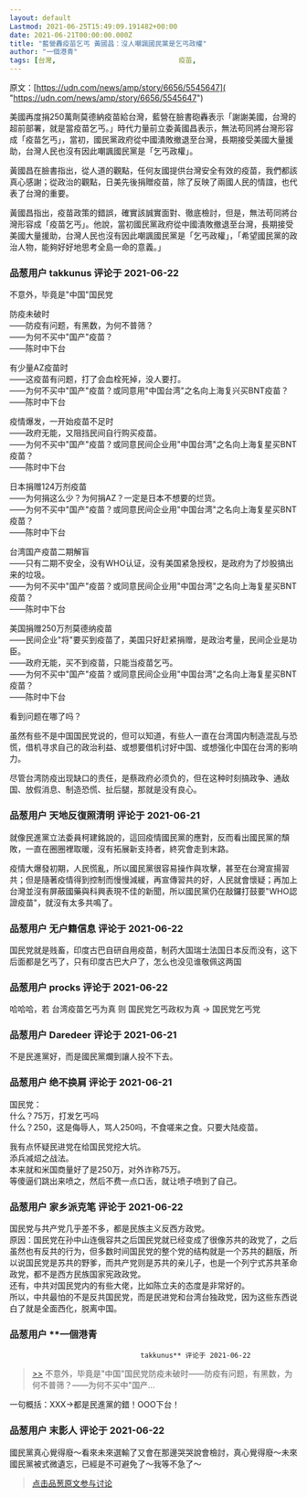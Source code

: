```yaml
---
layout: default
Lastmod: 2021-06-25T15:49:09.191482+00:00
date: 2021-06-21T00:00:00.000Z
title: "藍營轟疫苗乞丐 黃國昌：沒人嘲諷國民黨是乞丐政權"
author: "一個港青"
tags: [台灣,								疫苗,								國民黨]
---
```


原文：[https://udn.com/news/amp/story/6656/5545647]( "https://udn.com/news/amp/story/6656/5545647")  
  
美國再度捐250萬劑莫德納疫苗給台灣，藍營在臉書砲轟表示「謝謝美國，台灣的超前部署，就是當疫苗乞丐。」時代力量前立委黃國昌表示，無法苟同將台灣形容成「疫苗乞丐」，當初，國民黨政府從中國潰敗撤退至台灣，長期接受美國大量援助，台灣人民也沒有因此嘲諷國民黨是「乞丐政權」。  
  
黃國昌在臉書指出，從人道的觀點，任何友國提供台灣安全有效的疫苗，我們都該真心感謝；從政治的觀點，日美先後捐贈疫苗，除了反映了兩國人民的情誼，也代表了台灣的重要。  
  
黃國昌指出，疫苗政策的錯誤，確實該誠實面對、徹底檢討，但是，無法苟同將台灣形容成「疫苗乞丐」。他說，當初國民黨政府從中國潰敗撤退至台灣，長期接受美國大量援助，台灣人民也沒有因此嘲諷國民黨是「乞丐政權」，「希望國民黨的政治人物，能夠好好地思考全島一命的意義。」

            
### 品葱用户 **takkunus** 评论于 2021-06-22
        
不意外，毕竟是"中国"国民党  
  
防疫未破时  
——防疫有问题，有黑数，为何不普筛？  
——为何不买中"国产"疫苗？  
——陈时中下台  
  
有少量AZ疫苗时  
——这疫苗有问题，打了会血栓死掉，没人要打。  
——为何不买中"国产"疫苗？或同意用"中国台湾"之名向上海复兴买BNT疫苗？  
——陈时中下台  
  
疫情爆发，一开始疫苗不足时  
——政府无能，又阻挡民间自行购买疫苗。  
——为何不买中"国产"疫苗？或同意民间企业用"中国台湾"之名向上海复星买BNT疫苗？  
——陈时中下台  
  
日本捐赠124万剂疫苗  
——为何捐这么少？为何捐AZ？一定是日本不想要的烂货。  
——为何不买中"国产"疫苗？或同意民间企业用"中国台湾"之名向上海复星买BNT疫苗？  
——陈时中下台  
  
台湾国产疫苗二期解盲  
——只有二期不安全，没有WHO认证，没有美国紧急授权，是政府为了炒股搞出来的垃圾。  
——为何不买中"国产"疫苗？或同意民间企业用"中国台湾"之名向上海复星买BNT疫苗？  
——陈时中下台  
  
美国捐赠250万剂莫德纳疫苗  
——民间企业"将"要买到疫苗了，美国只好赶紧捐赠，是政治考量，民间企业是功臣。  
——政府无能，买不到疫苗，只能当疫苗乞丐。  
——为何不买中"国产"疫苗？或同意民间企业用"中国台湾"之名向上海复星买BNT疫苗？  
——陈时中下台  
  
看到问题在哪了吗？  
  
虽然有些不是中国国民党说的，但可以知道，有些人一直在台湾国内制造混乱与恐慌，借机寻求自己的政治利益、或想要借机讨好中国、或想强化中国在台湾的影响力。  
  
尽管台湾防疫出现缺口的责任，是蔡政府必须负的，但在这种时刻搞政争、通敌国、放假消息、制造恐慌、扯后腿，那就是没有良心。
        


            
### 品葱用户 **天地反復照清明** 评论于 2021-06-21
        
就像民進黨立法委員柯建銘說的，這回疫情國民黨的應對，反而看出國民黨的頹敗，一直在圈圈裡取暖，沒有拓展新支持者，終究會走到末路。  
  
疫情大爆發初期，人民慌亂，所以國民黨很容易操作與攻擊，甚至在台灣宣揚習共；但是隨著疫情得到控制而慢慢減緩，再宣傳習共的好，人民就會懷疑；再加上台灣並沒有屏蔽國藥與科興表現不佳的新聞，所以國民黨仍在敲鑼打鼓要"WHO認證疫苗"，就沒有太多共鳴了。
        


            
### 品葱用户 **无户籍信息** 评论于 2021-06-22
        
国民党就是贱畜，印度古巴自研自用疫苗，制药大国瑞士法国日本反而没有，这下后面都是乞丐了，只有印度古巴大户了，怎么也没见谁敬佩这两国
        


            
### 品葱用户 **procks** 评论于 2021-06-22
        
哈哈哈，若 台湾疫苗乞丐为真 则 国民党乞丐政权为真 -> 国民党乞丐党
        


            
### 品葱用户 **Daredeer** 评论于 2021-06-21
        
不是民進黨好，而是國民黨爛到讓人投不下去。
        


            
### 品葱用户 **绝不换肩** 评论于 2021-06-21
        
国民党：  
什么？75万，打发乞丐吗  
什么？250，这是侮辱人，骂人250吗，不食嗟来之食。只要大陆疫苗。  
  
  
我有点怀疑民进党在给国民党挖大坑。  
添兵减炤之战法。  
本来就和米国商量好了是250万，对外诈称75万。  
等傻逼们跳出来喷之，然后不费一点口舌，就让喷子喷到了自己。
        


            
### 品葱用户 **家乡派克笔** 评论于 2021-06-22
        
国民党与共产党几乎差不多，都是民族主义反西方政党。  
原因：国民党在孙中山连俄容共之后国民党就已经变成了很像苏共的政党了，之后虽然也有反共的行为，但多数时间国民党的整个党的结构就是一个苏共的翻版，所以说国民党是苏共的野爹，而共产党则是苏共的亲儿子，也是一个列宁式苏共革命政党，都不是西方民族国家宪政政党。  
还有，中共对国民党内的有些大佬，比如陈立夫的态度是非常好的。  
所以，中共最怕的不是反共国民党，而是民进党和台湾台独政党，因为这些东西说白了就是全面西化，脱离中国。
        


            
### 品葱用户 **一個港青				
									takkunus** 评论于 2021-06-22
        
> [\>>]( "/article/item_id-662839#") 不意外，毕竟是"中国"国民党防疫未破时——防疫有问题，有黑数，为何不普筛？——为何不买中"国产...

  
一句概括：XXX->都是民進黨的錯！OOO下台！
        


            
### 品葱用户 **末影人** 评论于 2021-06-22
        
國民黨真心覺得廢～看來未來選輸了又會在那邊哭哭說會檢討，真心覺得廢～未來國民黨被式微遺忘，已經是不可避免了～我等不急了～
        






> [点击品葱原文参与讨论](https://pincong.rocks/article/id-33398__sort_key-agree_count__sort-DESC)

